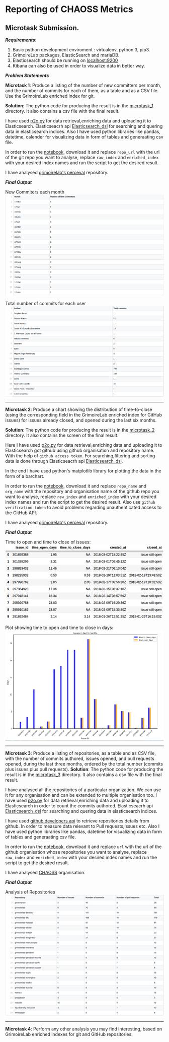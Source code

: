 # Reporting of CHAOSS Metrics

## Microtask Submission. 

 *__Requirements__*: 
 1. Basic python development enviroment : virtualenv, python 3, pip3.
 2. GrimoireLab packages, ElasticSearch and mariaDB.  
 3. Elasticsearch should be running on [localhost:9200](http://localhost:9200)
 4. Kibana can also be used in order to visualize data in better way.
										 

*__Problem Statements__*

**Microtask 1**: Produce a listing of the number of new committers per month, and the number of commits for each of them, as a                  table and as a CSV file. Use the GrimoireLab enriched index for git.

**Solution**:
The python code for producing the result is in the [microtask_1](https://github.com/apoorvkhare07/Chaoss-Microtasks/tree/master/microtask_1) directory. It also contains a csv file with the final result.

I have used [p2o.py](https://grimoirelab.gitbooks.io/tutorial/grimoireelk/a-simple-dashboard.html) for data retrieval,enriching data and uploading it to Elasticsearch.
Elasticseacrh api [Elasticsearch_dsl](https://grimoirelab.gitbooks.io/tutorial/python/elasticsearch-dsl.html) for searching and quering data in elasticsearch indices.
Also I have used python libraries like pandas, datetime, calender for visualizing data in form of tables and generaating csv file.

In order to run the [notebook](https://github.com/apoorvkhare07/Chaoss-Microtasks/blob/master/microtask_1/Microtask_1.ipynb), download it and replace `repo_url` with the url of the git repo you want to analyse, replace `raw_index` and `enriched_index` with your desired index names and run the script to get the desired result.

I have analysed [grimoirelab's perceval](https://github.com/chaoss/grimoirelab-perceval) repository.

*__Final Output__*

New Commiters each month
![New Commiters each month: ](https://github.com/apoorvkhare07/Chaoss-Microtasks/blob/master/microtask_1/commiters_eachmonth.png  ) 

Total number of commits for each user
![Total number of commits for each user: ](https://github.com/apoorvkhare07/Chaoss-Microtasks/blob/master/microtask_1/authors.png)

---

**Microtask 2**: Produce a chart showing the distribution of time-to-close (using the corresponding field in the GrimoireLab                    enriched index for GitHub issues) for issues already closed, and opened during the last six months.

**Solution**:
The python code for producing the result is in the [microtask_2](https://github.com/apoorvkhare07/Chaoss-Microtasks/tree/master/microtask_2) directory. It also contains the screen of the final result.

Here I have used [p2o.py](https://grimoirelab.gitbooks.io/tutorial/grimoireelk/a-simple-dashboard.html) for data retrieval,enriching data and uploading it to Elasticsearch got github using github organisation and repository name.
With the help of `github access token`.
For searching,filtering and sorting data is done through Elasticseacrh api [Elasticsearch_dsl](https://grimoirelab.gitbooks.io/tutorial/python/elasticsearch-dsl.html).

In the end I have used python's matplotlib library for plotting the data in the form of a barchart. 

In order to run the [notebook](https://github.com/apoorvkhare07/Chaoss-Microtasks/blob/master/microtask_2/Microtask_2.ipynb), download it and replace `repo_name` and `org_name` with the repository and organisation name of the github repo you want to analyse, replace `raw_index` and `enriched_index` with your desired index names and run the script to get the desired result.
Also use `github verification token` to avoid problems regarding unauthenticated access to the GitHub API. 

I have analysed [grimoirelab's perceval](https://github.com/chaoss/grimoirelab-perceval) repository.


*__Final Output__*

Time to open and time to close of issues: 
![New Commiters each month: ](https://github.com/apoorvkhare07/Chaoss-Microtasks/blob/master/microtask_2/issue_time.png  ) 

Plot showing time to open and time to close in days: 
![Total number of commits for each user: ](https://github.com/apoorvkhare07/Chaoss-Microtasks/blob/master/microtask_2/plot.png)

               
---
 
**Microtask 3**: Produce a listing of repositories, as a table and as CSV file, with the number of commits authored, issues opened, and pull requests opened, during the last three months, ordered by the total number (commits plus issues plus pull requests).
**Solution**:
The python code for producing the result is in the [microtask_3](https://github.com/apoorvkhare07/Chaoss-Microtasks/tree/master/microtask_3) directory. It also contains a csv file with the final result.

I have analysed all the repositories of a particular organization. We can use it for any organisation and can be extended to multiple organisation too.
I have used [p2o.py](https://grimoirelab.gitbooks.io/tutorial/grimoireelk/a-simple-dashboard.html) for data retrieval,enriching data and uploading it to Elasticsearch in order to count the commits authored.
Elasticseacrh api [Elasticsearch_dsl](https://grimoirelab.gitbooks.io/tutorial/python/elasticsearch-dsl.html) for searching and quering data in elasticsearch indices.

I have used [github developers api](https://developer.github.com/v3/) to retrieve repositories details from github.
In order to measure data relevant to Pull requests,Issues etc. 
Also I have used python libraries like pandas, datetime for visualizing data in form of tables and generaating csv file.

In order to run the [notebook](https://github.com/apoorvkhare07/Chaoss-Microtasks/blob/master/microtask_3/microtask_3.ipynb), download it and replace `url` with the url of the github organisation whose repositories you want to analyse, replace `raw_index` and `enriched_index` with your desired index names and run the script to get the desired result.

I have analysed [CHAOSS](https://github.com/chaoss/) organisation.

*__Final Output__*

Analysis of Repositories
![Analysis of Repositories: ](https://github.com/apoorvkhare07/Chaoss-Microtasks/blob/master/microtask_3/repo_analysis.png  ) 



---

**Microtask 4**: Perform any other analysis you may find interesting, based on GrimoireLab enriched indexes for git and GitHub repositories.

